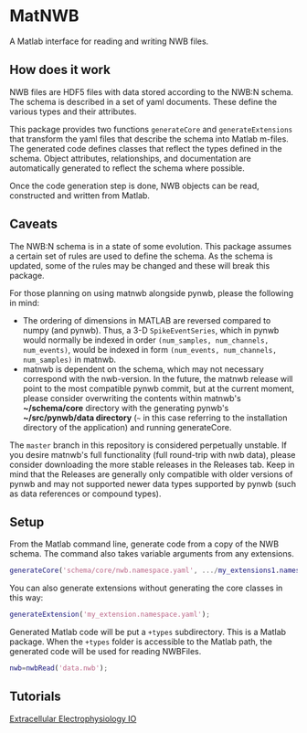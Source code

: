 # MatNWB

A Matlab interface for reading and writing NWB files.

## How does it work

NWB files are HDF5 files with data stored according to the NWB:N schema. The schema is described in a set of yaml documents. These define the various types and their attributes.

This package provides two functions `generateCore` and `generateExtensions` that transform the yaml files that describe the schema into Matlab m-files. The generated code defines classes that reflect the types defined in the schema.  Object attributes, relationships, and documentation are automatically generated to reflect the schema where possible.

Once the code generation step is done, NWB objects can be read, constructed and written from Matlab.

## Caveats

The NWB:N schema is in a state of some evolution.  This package assumes a certain set of rules are used to define the schema.  As the schema is updated, some of the rules may be changed and these will break this package.

For those planning on using matnwb alongside pynwb, please the following in mind:
 - The ordering of dimensions in MATLAB are reversed compared to numpy (and pynwb).  Thus, a 3-D ```SpikeEventSeries```, which in pynwb would normally be indexed in order ```(num_samples, num_channels, num_events)```, would be indexed in form ```(num_events, num_channels, num_samples)``` in matnwb.
 - matnwb is dependent on the schema, which may not necessary correspond with the nwb-version.  In the future, the matnwb release will point to the most compatible pynwb commit, but at the current moment, please consider overwriting the contents within matnwb's **~/schema/core** directory with the generating pynwb's **~/src/pynwb/data directory** (`~` in this case referring to the installation directory of the application) and running generateCore.
 
The `master` branch in this repository is considered perpetually unstable.  If you desire matnwb's full functionality (full round-trip with nwb data), please consider downloading the more stable releases in the Releases tab.  Keep in mind that the Releases are generally only compatible with older versions of pynwb and may not supported newer data types supported by pynwb (such as data references or compound types).

## Setup

From the Matlab command line, generate code from a copy of the NWB schema.  The command also takes variable arguments from any extensions.

```matlab
generateCore('schema/core/nwb.namespace.yaml', .../my_extensions1.namespace.yaml,...);
```

You can also generate extensions without generating the core classes in this way:

```matlab
generateExtension('my_extension.namespace.yaml');
```

Generated Matlab code will be put a `+types` subdirectory.  This is a Matlab package.  When the `+types` folder is accessible to the Matlab path, the generated code will be used for reading NWBFiles.

```matlab
nwb=nwbRead('data.nwb');
```

## Tutorials
[Extracellular Electrophysiology IO](https://neurodatawithoutborders.github.io/matnwb/tutorials/html/ecephys.html)
